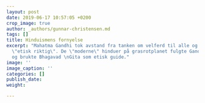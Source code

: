 ```yaml
---
layout: post
date: 2019-06-17 10:57:05 +0200
crop_image: true
author: _authors/gunnar-christensen.md
tags: []
title: Hinduismens fornyelse
excerpt: "Mahatma Gandhi tok avstand fra tanken om velferd til alle og pekte på idealet
  \"etisk riktig\". De \"moderne\" hinduer på grasrotplanet fulgte Gandhis eksempel
  og brukte Bhagavad \nGita som etisk guide."
image: ''
image_caption: ''
categories: []
publish_date: 
weight: 

---
```

